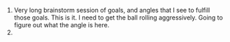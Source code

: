 1. Very long brainstorm session of goals, and angles that I see to fulfill those goals. This is it. I need to get the ball rolling aggressively. Going to figure out what the angle is here.
2. 